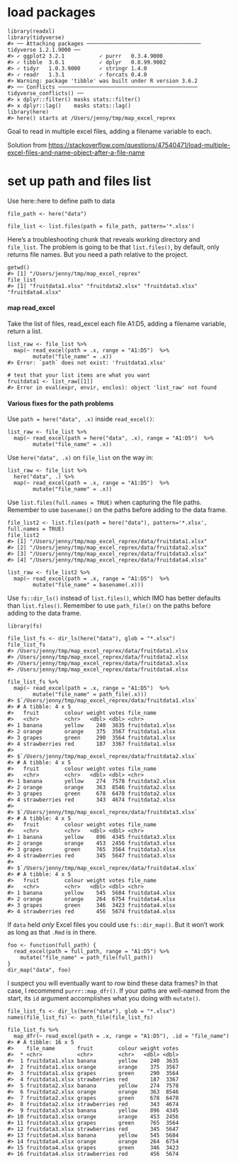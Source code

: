 load packages
=============

    library(readxl)
    library(tidyverse)
    #> ── Attaching packages ──────────────────────────────────── tidyverse 1.2.1.9000 ──
    #> ✓ ggplot2 3.2.1           ✓ purrr   0.3.4.9000 
    #> ✓ tibble  3.0.1           ✓ dplyr   0.8.99.9002
    #> ✓ tidyr   1.0.3.9000      ✓ stringr 1.4.0      
    #> ✓ readr   1.3.1           ✓ forcats 0.4.0
    #> Warning: package 'tibble' was built under R version 3.6.2
    #> ── Conflicts ──────────────────────────────────────────── tidyverse_conflicts() ──
    #> x dplyr::filter() masks stats::filter()
    #> x dplyr::lag()    masks stats::lag()
    library(here)
    #> here() starts at /Users/jenny/tmp/map_excel_reprex

Goal to read in multiple excel files, adding a filename variable to
each.

Solution from
<a href="https://stackoverflow.com/questions/47540471/load-multiple-excel-files-and-name-object-after-a-file-name" class="uri">https://stackoverflow.com/questions/47540471/load-multiple-excel-files-and-name-object-after-a-file-name</a>

set up path and files list
==========================

Use here::here to define path to data

    file_path <- here("data")

    file_list <- list.files(path = file_path, pattern='*.xlsx')

Here’s a troubleshooting chunk that reveals working directory and
`file_list`. The problem is going to be that `list.files()`, by default,
only returns file names. But you need a path relative to the project.

    getwd()
    #> [1] "/Users/jenny/tmp/map_excel_reprex"
    file_list
    #> [1] "fruitdata1.xlsx" "fruitdata2.xlsx" "fruitdata3.xlsx" "fruitdata4.xlsx"

#### map read\_excel

Take the list of files, read\_excel each file A1:D5, adding a filename
variable, return a list.

    list_raw <- file_list %>% 
      map(~ read_excel(path = .x, range = "A1:D5")  %>%
            mutate("file_name" = .x))
    #> Error: `path` does not exist: 'fruitdata1.xlsx'

    # test that your list items are what you want 
    fruitdata1 <- list_raw[[1]]
    #> Error in eval(expr, envir, enclos): object 'list_raw' not found

#### Various fixes for the path problems

Use `path = here("data", .x)` inside `read_excel()`:

    list_raw <- file_list %>% 
      map(~ read_excel(path = here("data", .x), range = "A1:D5")  %>%
            mutate("file_name" = .x))

Use `here("data", .x)` on `file_list` on the way in:

    list_raw <- file_list %>% 
      here("data", .) %>% 
      map(~ read_excel(path = .x, range = "A1:D5")  %>%
            mutate("file_name" = .x))

Use `list.files(full.names = TRUE)` when capturing the file paths.
Remember to use `basename()` on the paths before adding to the data
frame.

    file_list2 <- list.files(path = here("data"), pattern='*.xlsx', full.names = TRUE)
    file_list2
    #> [1] "/Users/jenny/tmp/map_excel_reprex/data/fruitdata1.xlsx"
    #> [2] "/Users/jenny/tmp/map_excel_reprex/data/fruitdata2.xlsx"
    #> [3] "/Users/jenny/tmp/map_excel_reprex/data/fruitdata3.xlsx"
    #> [4] "/Users/jenny/tmp/map_excel_reprex/data/fruitdata4.xlsx"

    list_raw <- file_list2 %>% 
      map(~ read_excel(path = .x, range = "A1:D5")  %>%
            mutate("file_name" = basename(.x)))

Use `fs::dir_ls()` instead of `list.files()`, which IMO has better
defaults than `list.files()`. Remember to use `path_file()` on the paths
before adding to the data frame.

    library(fs)

    file_list_fs <- dir_ls(here("data"), glob = "*.xlsx")
    file_list_fs
    #> /Users/jenny/tmp/map_excel_reprex/data/fruitdata1.xlsx
    #> /Users/jenny/tmp/map_excel_reprex/data/fruitdata2.xlsx
    #> /Users/jenny/tmp/map_excel_reprex/data/fruitdata3.xlsx
    #> /Users/jenny/tmp/map_excel_reprex/data/fruitdata4.xlsx

    file_list_fs %>% 
      map(~ read_excel(path = .x, range = "A1:D5")  %>%
            mutate("file_name" = path_file(.x)))
    #> $`/Users/jenny/tmp/map_excel_reprex/data/fruitdata1.xlsx`
    #> # A tibble: 4 x 5
    #>   fruit        colour weight votes file_name      
    #>   <chr>        <chr>   <dbl> <dbl> <chr>          
    #> 1 banana       yellow    240  3635 fruitdata1.xlsx
    #> 2 orange       orange    375  3567 fruitdata1.xlsx
    #> 3 grapes       green     290  3564 fruitdata1.xlsx
    #> 4 strawberries red       187  3367 fruitdata1.xlsx
    #> 
    #> $`/Users/jenny/tmp/map_excel_reprex/data/fruitdata2.xlsx`
    #> # A tibble: 4 x 5
    #>   fruit        colour weight votes file_name      
    #>   <chr>        <chr>   <dbl> <dbl> <chr>          
    #> 1 banana       yellow    274  7578 fruitdata2.xlsx
    #> 2 orange       orange    363  8546 fruitdata2.xlsx
    #> 3 grapes       green     678  6478 fruitdata2.xlsx
    #> 4 strawberries red       343  4674 fruitdata2.xlsx
    #> 
    #> $`/Users/jenny/tmp/map_excel_reprex/data/fruitdata3.xlsx`
    #> # A tibble: 4 x 5
    #>   fruit        colour weight votes file_name      
    #>   <chr>        <chr>   <dbl> <dbl> <chr>          
    #> 1 banana       yellow    896  4345 fruitdata3.xlsx
    #> 2 orange       orange    453  2456 fruitdata3.xlsx
    #> 3 grapes       green     765  3564 fruitdata3.xlsx
    #> 4 strawberries red       345  5647 fruitdata3.xlsx
    #> 
    #> $`/Users/jenny/tmp/map_excel_reprex/data/fruitdata4.xlsx`
    #> # A tibble: 4 x 5
    #>   fruit        colour weight votes file_name      
    #>   <chr>        <chr>   <dbl> <dbl> <chr>          
    #> 1 banana       yellow    545  5684 fruitdata4.xlsx
    #> 2 orange       orange    264  6754 fruitdata4.xlsx
    #> 3 grapes       green     346  3423 fruitdata4.xlsx
    #> 4 strawberries red       456  5674 fruitdata4.xlsx

If `data` held *only* Excel files you could use `fs::dir_map()`. But it
won’t work as long as that `.Rmd` is in there.

    foo <- function(full_path) {
      read_excel(path = full_path, range = "A1:D5") %>%
        mutate("file_name" = path_file(full_path))
    }
    dir_map("data", foo)

I suspect you will eventually want to row bind these data frames? In
that case, I recommend `purrr::map_dfr()`. If your paths are well-named
from the start, its `id` argument accomplishes what you doing with
`mutate()`.

    file_list_fs <- dir_ls(here("data"), glob = "*.xlsx")
    names(file_list_fs) <- path_file(file_list_fs)

    file_list_fs %>% 
      map_dfr(~ read_excel(path = .x, range = "A1:D5"), .id = "file_name")
    #> # A tibble: 16 x 5
    #>    file_name       fruit        colour weight votes
    #>  * <chr>           <chr>        <chr>   <dbl> <dbl>
    #>  1 fruitdata1.xlsx banana       yellow    240  3635
    #>  2 fruitdata1.xlsx orange       orange    375  3567
    #>  3 fruitdata1.xlsx grapes       green     290  3564
    #>  4 fruitdata1.xlsx strawberries red       187  3367
    #>  5 fruitdata2.xlsx banana       yellow    274  7578
    #>  6 fruitdata2.xlsx orange       orange    363  8546
    #>  7 fruitdata2.xlsx grapes       green     678  6478
    #>  8 fruitdata2.xlsx strawberries red       343  4674
    #>  9 fruitdata3.xlsx banana       yellow    896  4345
    #> 10 fruitdata3.xlsx orange       orange    453  2456
    #> 11 fruitdata3.xlsx grapes       green     765  3564
    #> 12 fruitdata3.xlsx strawberries red       345  5647
    #> 13 fruitdata4.xlsx banana       yellow    545  5684
    #> 14 fruitdata4.xlsx orange       orange    264  6754
    #> 15 fruitdata4.xlsx grapes       green     346  3423
    #> 16 fruitdata4.xlsx strawberries red       456  5674

